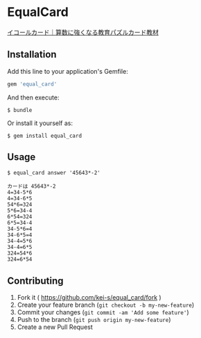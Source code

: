 # EqualCard

[イコールカード｜算数に強くなる教育パズルカード教材](http://equalcard.co.jp/)

## Installation

Add this line to your application's Gemfile:

```ruby
gem 'equal_card'
```

And then execute:

    $ bundle

Or install it yourself as:

    $ gem install equal_card

## Usage

```
$ equal_card answer '45643*-2'
```

```
カードは 45643*-2
4=34-5*6
4=34-6*5
54*6=324
5*6=34-4
6*54=324
6*5=34-4
34-5*6=4
34-6*5=4
34-4=5*6
34-4=6*5
324=54*6
324=6*54
```

## Contributing

1. Fork it ( https://github.com/kei-s/equal_card/fork )
2. Create your feature branch (`git checkout -b my-new-feature`)
3. Commit your changes (`git commit -am 'Add some feature'`)
4. Push to the branch (`git push origin my-new-feature`)
5. Create a new Pull Request

